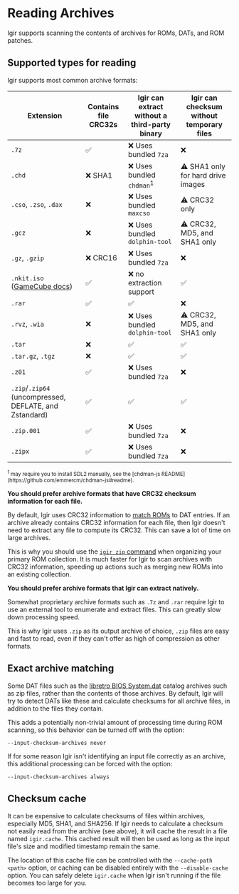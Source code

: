 # Reading Archives

Igir supports scanning the contents of archives for ROMs, DATs, and ROM patches.

## Supported types for reading

Igir supports most common archive formats:

| Extension                                                        | Contains file CRC32s | Igir can extract without a third-party binary | Igir can checksum without temporary files |
|------------------------------------------------------------------|----------------------|-----------------------------------------------|-------------------------------------------|
| `.7z`                                                            | ✅                    | ❌ Uses bundled `7za`                          | ❌                                         |
| `.chd`                                                           | ❌ SHA1               | ❌ Uses bundled `chdman`<sup>1</sup>           | ⚠️ SHA1 only for hard drive images        |
| `.cso`, `.zso`, `.dax`                                           | ❌                    | ❌ Uses bundled `maxcso`                       | ⚠️ CRC32 only                             |
| `.gcz`                                                           | ❌                    | ❌ Uses bundled `dolphin-tool`                 | ⚠️ CRC32, MD5, and SHA1 only              |
| `.gz`, `.gzip`                                                   | ❌ CRC16              | ❌ Uses bundled `7za`                          | ❌                                         |
| `.nkit.iso` ([GameCube docs](../usage/console/gamecube.md#nkit)) | ✅                    | ❌ no extraction support                       | ✅                                         |
| `.rar`                                                           | ✅                    | ✅                                             | ❌                                         |
| `.rvz`, `.wia`                                                   | ❌                    | ❌ Uses bundled `dolphin-tool`                 | ⚠️ CRC32, MD5, and SHA1 only              |
| `.tar`                                                           | ❌                    | ✅                                             | ✅                                         |
| `.tar.gz`, `.tgz`                                                | ❌                    | ✅                                             | ✅                                         |
| `.z01`                                                           | ✅                    | ❌ Uses bundled `7za`                          | ❌                                         |
| `.zip`/`.zip64` (uncompressed, DEFLATE, and Zstandard)           | ✅                    | ✅                                             | ✅                                         |
| `.zip.001`                                                       | ✅                    | ❌ Uses bundled `7za`                          | ❌                                         |
| `.zipx`                                                          | ✅                    | ❌ Uses bundled `7za`                          | ❌                                         |

<small>
<sup>1</sup> may require you to install SDL2 manually, see the [chdman-js README](https://github.com/emmercm/chdman-js#readme).
</small>

**You should prefer archive formats that have CRC32 checksum information for each file.**

By default, Igir uses CRC32 information to [match ROMs](../roms/matching.md) to DAT entries. If an archive already contains CRC32 information for each file, then Igir doesn't need to extract any file to compute its CRC32. This can save a lot of time on large archives.

This is why you should use the [`igir zip` command](../output/writing-archives.md) when organizing your primary ROM collection. It is much faster for Igir to scan archives with CRC32 information, speeding up actions such as merging new ROMs into an existing collection.

**You should prefer archive formats that Igir can extract natively.**

Somewhat proprietary archive formats such as `.7z` and `.rar` require Igir to use an external tool to enumerate and extract files. This can greatly slow down processing speed.

This is why Igir uses `.zip` as its output archive of choice, `.zip` files are easy and fast to read, even if they can't offer as high of compression as other formats.

## Exact archive matching

Some DAT files such as the [libretro BIOS System.dat](https://github.com/libretro/libretro-database/blob/master/dat/System.dat) catalog archives such as zip files, rather than the contents of those archives. By default, Igir will try to detect DATs like these and calculate checksums for all archive files, in addition to the files they contain.

This adds a potentially non-trivial amount of processing time during ROM scanning, so this behavior can be turned off with the option:

```text
--input-checksum-archives never
```

If for some reason Igir isn't identifying an input file correctly as an archive, this additional processing can be forced with the option:

```text
--input-checksum-archives always
```

## Checksum cache

It can be expensive to calculate checksums of files within archives, especially MD5, SHA1, and SHA256. If Igir needs to calculate a checksum not easily read from the archive (see above), it will cache the result in a file named `igir.cache`. This cached result will then be used as long as the input file's size and modified timestamp remain the same.

The location of this cache file can be controlled with the `--cache-path <path>` option, or caching can be disabled entirely with the `--disable-cache` option. You can safely delete `igir.cache` when Igir isn't running if the file becomes too large for you.

